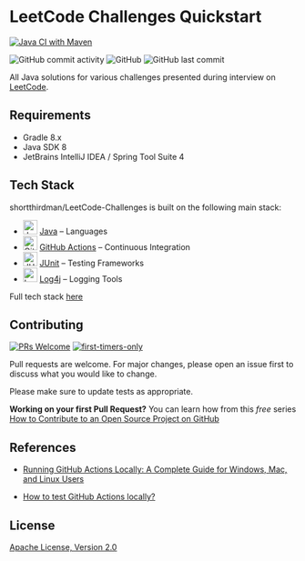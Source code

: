 # LeetCode Challenges Quickstart

[![Java CI with Maven](https://github.com/shortthirdman/LeetCode-Challenges/actions/workflows/maven.yml/badge.svg?event=workflow_dispatch)](https://github.com/shortthirdman/LeetCode-Challenges/actions/workflows/maven.yml)

![GitHub commit activity](https://img.shields.io/github/commit-activity/w/shortthirdman/LeetCode-Challenges)	![GitHub](https://img.shields.io/github/license/shortthirdman/LeetCode-Challenges)	![GitHub last commit](https://img.shields.io/github/last-commit/shortthirdman/LeetCode-Challenges)

All Java solutions for various challenges presented during interview on [LeetCode](https://leetcode.com/).

## Requirements

- Gradle 8.x
- Java SDK 8
- JetBrains IntelliJ IDEA / Spring Tool Suite 4


## Tech Stack

shortthirdman/LeetCode-Challenges is built on the following main stack:

- <img width='25' height='25' src='https://img.stackshare.io/service/995/K85ZWV2F.png' alt='Java'/> [Java](https://www.java.com) – Languages
- <img width='25' height='25' src='https://img.stackshare.io/service/11563/actions.png' alt='GitHub Actions'/> [GitHub Actions](https://github.com/features/actions) – Continuous Integration
- <img width='25' height='25' src='https://img.stackshare.io/service/2020/874086.png' alt='JUnit'/> [JUnit](http://junit.org/) – Testing Frameworks
- <img width='25' height='25' src='https://img.stackshare.io/service/2804/Coralogix-log4j-integration.jpg' alt='Log4j'/> [Log4j](https://logging.apache.org/log4j/2.x/) – Logging Tools

Full tech stack [here](/techstack.md)

## Contributing

[![PRs Welcome](https://img.shields.io/badge/PRs-welcome-brightgreen.svg?style=flat-square)](http://makeapullrequest.com)
[![first-timers-only](https://img.shields.io/badge/first--timers--only-friendly-blue.svg?style=flat-square)](https://www.firsttimersonly.com/)

Pull requests are welcome. For major changes, please open an issue first to discuss what you would like to change.

Please make sure to update tests as appropriate.

**Working on your first Pull Request?** You can learn how from this *free* series [How to Contribute to an Open Source Project on GitHub](https://kcd.im/pull-request)

## References

- [Running GitHub Actions Locally: A Complete Guide for Windows, Mac, and Linux Users](https://medium.com/debasishkumardas5/running-github-actions-locally-a-complete-guide-for-windows-mac-and-linux-users-34c45999c7cd)

- [How to test GitHub Actions locally?](https://www.browserstack.com/guide/test-github-actions-locally)

## License

[Apache License, Version 2.0](https://www.apache.org/licenses/LICENSE-2.0)
